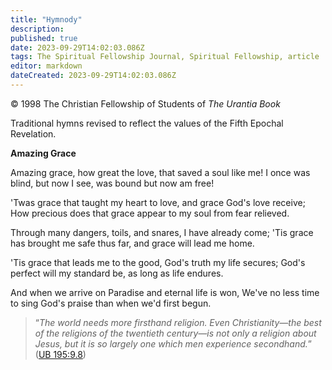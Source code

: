 ```yaml
---
title: "Hymnody"
description: 
published: true
date: 2023-09-29T14:02:03.086Z
tags: The Spiritual Fellowship Journal, Spiritual Fellowship, article
editor: markdown
dateCreated: 2023-09-29T14:02:03.086Z
---
```


<p class="v-card v-sheet theme--light gray lighten-3 px-2">© 1998 The Christian Fellowship of Students of <i>The Urantia Book</i></p>

Traditional hymns revised to reflect the values of the Fifth Epochal Revelation.

**Amazing Grace**

Amazing grace, how great the love, 
that saved a soul like me!
I once was blind, but now I see, 
was bound but now am free!

'Twas grace that taught my heart to love, 
and grace God's love receive;
How precious does that grace appear 
to my soul from fear relieved.

Through many dangers, toils, and snares, 
I have already come;
'Tis grace has brought me safe thus far, 
and grace will lead me home.

'Tis grace that leads me to the good, 
God's truth my life secures;
God's perfect will my standard be, 
as long as life endures.

And when we arrive on Paradise 
and eternal life is won,
We've no less time to sing God's praise 
than when we'd first begun.

> “_The world needs more firsthand religion. Even Christianity—the best of the religions of the twentieth century—is not only a religion about Jesus, but it is so largely one which men experience secondhand._” ([UB 195:9.8](/en/The_Urantia_Book/195#p9_8))